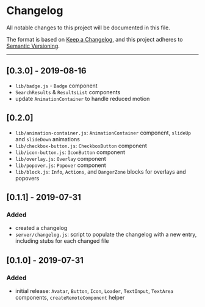 # Changelog
All notable changes to this project will be documented in this file.

The format is based on [Keep a Changelog](https://keepachangelog.com/en/1.0.0/),
and this project adheres to [Semantic Versioning](https://semver.org/spec/v2.0.0.html).

---

## [0.3.0] - 2019-08-16
- `lib/badge.js` - `Badge` component
- `SearchResults` & `ResultsList` components
- update `AnimationContainer` to handle reduced motion

## [0.2.0]
- `lib/animation-container.js`: `AnimationContainer` component, `slideUp` and `slideDown` animations
- `lib/checkbox-button.js`:  `CheckboxButton` component
- `lib/icon-button.js`: `IconButton` component
- `lib/overlay.js`: `Overlay` component
- `lib/popover.js`: `Popover` component
- `lib/block.js`: `Info`, `Actions`, and `DangerZone` blocks for overlays and popovers

## [0.1.1] - 2019-07-31
### Added
- created a changelog
- `server/changelog.js`: script to populate the changelog with a new entry, including stubs for each changed file

## [0.1.0] - 2019-07-31
### Added
- initial release: `Avatar`, `Button`, `Icon`, `Loader`, `TextInput`, `TextArea` components, `createRemoteComponent` helper
